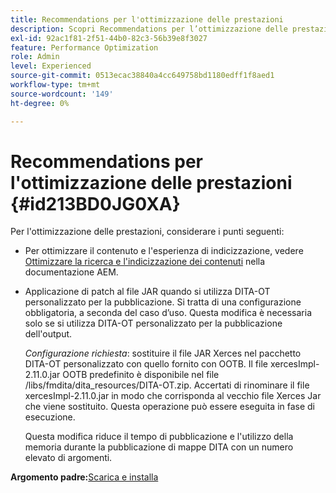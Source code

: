 ```yaml
---
title: Recommendations per l'ottimizzazione delle prestazioni
description: Scopri Recommendations per l’ottimizzazione delle prestazioni
exl-id: 92ac1f81-2f51-44b0-82c3-56b39e8f3027
feature: Performance Optimization
role: Admin
level: Experienced
source-git-commit: 0513ecac38840a4cc649758bd1180edff1f8aed1
workflow-type: tm+mt
source-wordcount: '149'
ht-degree: 0%

---
```


# Recommendations per l&#39;ottimizzazione delle prestazioni {#id213BD0JG0XA}

Per l&#39;ottimizzazione delle prestazioni, considerare i punti seguenti:

- Per ottimizzare il contenuto e l&#39;esperienza di indicizzazione, vedere [Ottimizzare la ricerca e l&#39;indicizzazione dei contenuti](https://experienceleague.adobe.com/docs/experience-manager-cloud-service/operations/indexing.html?lang=it) nella documentazione AEM.

- Applicazione di patch al file JAR quando si utilizza DITA-OT personalizzato per la pubblicazione. Si tratta di una configurazione obbligatoria, a seconda del caso d’uso. Questa modifica è necessaria solo se si utilizza DITA-OT personalizzato per la pubblicazione dell&#39;output.

  *Configurazione richiesta*: sostituire il file JAR Xerces nel pacchetto DITA-OT personalizzato con quello fornito con OOTB. Il file xercesImpl-2.11.0.jar OOTB predefinito è disponibile nel file /libs/fmdita/dita\_resources/DITA-OT.zip. Accertati di rinominare il file xercesImpl-2.11.0.jar in modo che corrisponda al vecchio file Xerces Jar che viene sostituito. Questa operazione può essere eseguita in fase di esecuzione.

  Questa modifica riduce il tempo di pubblicazione e l&#39;utilizzo della memoria durante la pubblicazione di mappe DITA con un numero elevato di argomenti.


**Argomento padre:**&#x200B;[&#x200B; Scarica e installa](download-install.md)
